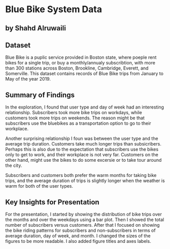 # Blue Bike System Data
## by Shahd Alruwaili


## Dataset

Blue Bike is a puplic service provided in Boston state, where poeple rent bikes for a single trip, or buy a monthly/annualy subscribtion, with more than 300 stations across Boston, Brookline, Cambridge, Everett, and Somerville. This dataset contains records of Blue Bike trips from January to May of the year 2019.

## Summary of Findings

In the exploration, I found that user type and day of week had an interesting relationship. Subscribers took more bike trips on workdays, while customers took more trips on weekends. The reason might be that subscribers use the bluebikes as a transportation option to go to their workplace.

Another surprising relationship I foun was between the user type and the average trip duration. Customers take much longer trips than subsicribers. Perhaps this is also due to the expectation that subscribers use the bikes only to get to work, and their workplace is not very far. Customers on the other hand, might use the bikes to do some excersie or to take tour around the city.

Subscribers and customers both prefer the warm months for taking bike trips, and the average duration of trips is slightly longer when the weather is warm for both of the user types. 


## Key Insights for Presentation

For the presentation, I started by showing the distribution of bike trips over the months and over the weekdays using a bar plot. Then I showed the total number of subscribers versus customers. After that I focused on showing the bike riding patterns for subscribers and non-subscribers in terms of average duration, day of week, and month. I changed the sizes of the figures to be more readable. I also added figure titles and axes labels.
